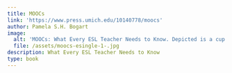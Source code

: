 ```yaml
---
title: MOOCs
link: 'https://www.press.umich.edu/10140778/moocs'
author: Pamela S.H. Bogart
image:
  alt: 'MOOCs: What Every ESL Teacher Needs to Know. Depicted is a cup of '
  file: /assets/moocs-esingle-1-.jpg
description: What Every ESL Teacher Needs to Know
type: book
---
```



